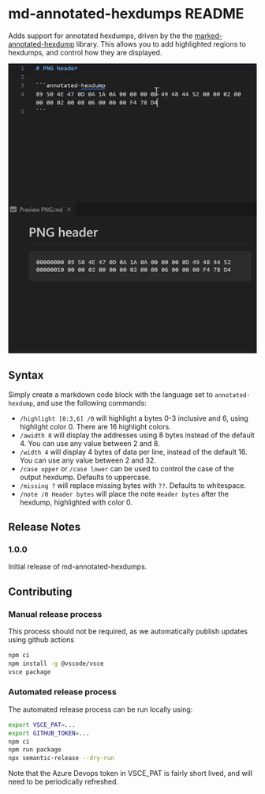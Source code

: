 # md-annotated-hexdumps README

Adds support for annotated hexdumps, driven by the the [marked-annotated-hexdump](https://www.npmjs.com/package/marked-annotated-hexdump) library. This allows you to add highlighted regions to hexdumps, and control how they are displayed.

![The PNG header](./images/preview.gif)

## Syntax

Simply create a markdown code block with the language set to `annotated-hexdump`, and use the following commands:

- `/highlight [0:3,6] /0` will highlight a bytes 0-3 inclusive and 6, using highlight color 0.
  There are 16 highlight colors.
- `/awidth 8` will display the addresses using 8 bytes instead of the default 4. You can use any value between 2 and 8.
- `/width 4` will display 4 bytes of data per line, instead of the default 16. You can use any value between 2 and 32.
- `/case upper` or `/case lower` can be used to control the case of the output hexdump. Defaults to uppercase.
- `/missing ?` will replace missing bytes with `??`. Defaults to whitespace.
- `/note /0 Header bytes` will place the note `Header bytes` after the hexdump, highlighted with color 0.

## Release Notes

### 1.0.0

Initial release of md-annotated-hexdumps.

## Contributing

### Manual release process

This process should not be required, as we automatically publish updates using github actions

```bash
npm ci
npm install -g @vscode/vsce
vsce package
```

### Automated release process

The automated release process can be run locally using:

```bash
export VSCE_PAT=...
export GITHUB_TOKEN=...
npm ci
npm run package
npx semantic-release --dry-run
```

Note that the Azure Devops token in VSCE_PAT is fairly short lived, and will need to be periodically refreshed.
